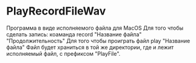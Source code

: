 PlayRecordFileWav
=================
Программа в виде исполняемого файла для MacOS
Для того чтобы сделать запись: коаманда record "Название файла" "Продолжительность"
Для того чтобы проиграть файл play "Название файла" 
Файл будет храниться в той же директории, где и лежит исполняемый файл, с префиксом "PlayFile".
